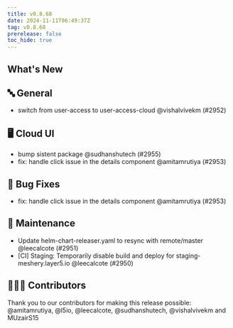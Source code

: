 ```yaml
---
title: v0.8.68
date: 2024-11-11T06:49:37Z
tag: v0.8.68
prerelease: false
toc_hide: true
---
```


## What's New
## 🔤 General
- switch from user-access to user-access-cloud @vishalvivekm (#2952)

## 🖥 Cloud UI

- bump sistent package @sudhanshutech (#2955)
- fix: handle click issue in the details component @amitamrutiya (#2953)

## 🐛 Bug Fixes

- fix: handle click issue in the details component @amitamrutiya (#2953)

## 🧰 Maintenance

- Update helm-chart-releaser.yaml to resync with remote/master @leecalcote (#2951)
- [CI] Staging: Temporarily disable build and deploy for staging-meshery.layer5.io @leecalcote (#2950)

## 👨🏽‍💻 Contributors

Thank you to our contributors for making this release possible:
@amitamrutiya, @l5io, @leecalcote, @sudhanshutech, @vishalvivekm and MUzairS15


